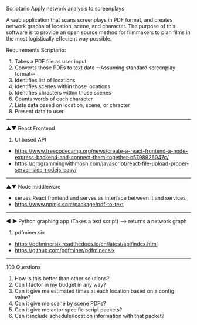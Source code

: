 Scriptario
Apply network analysis to screenplays

A web application that scans screenplays in PDF format,
and creates network graphs of location, scene, and character.
The purpose of this software is to provide an open source method
for filmmakers to plan films in the most logistically effecient way possible.

Requirements
Scriptario:
1. Takes a PDF file as user input
2. Converts those PDFs to text data
--Assuming standard screenplay format--
3. Identifies list of locations
4. Identifies scenes within those locations
5. Identifies chracters within those scenes
6. Counts words of each character
7. Lists data based on location, scene, or chracter
8. Present data to user
----------------------------------------------------
▲▼ React Frontend
1. UI based API
- https://www.freecodecamp.org/news/create-a-react-frontend-a-node-express-backend-and-connect-them-together-c5798926047c/
- https://programmingwithmosh.com/javascript/react-file-upload-proper-server-side-nodejs-easy/
----------------------------------------------------
▲▼ Node middleware 
- serves React frontend and serves as interface between it and services
- https://www.npmjs.com/package/pdf-to-text
----------------------------------------------------
◀ ▶ Python graphing app
(Takes a text script) --> returns a network graph
1. pdfminer.six
-  https://pdfminersix.readthedocs.io/en/latest/api/index.html
-  https://github.com/pdfminer/pdfminer.six
-----

100 Questions
1. How is this better than other solutions?
2. Can I factor in my budget in any way? 
3. Can it give me estimated times at each location based on a config value?
4. Can it give me scene by scene PDFs?
5. Can it give me actor specific script packets?
6. Can it include schedule/location information with that packet?
